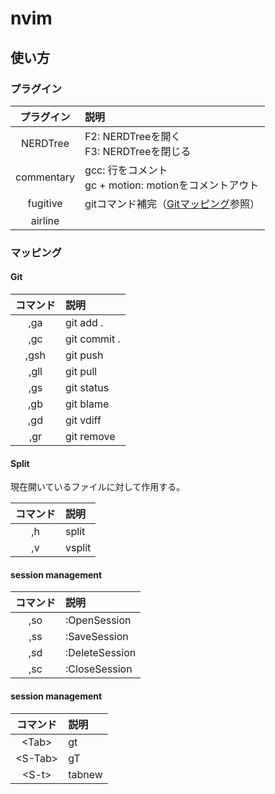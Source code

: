 # nvim
## 使い方
### プラグイン

| プラグイン | 説明                                                                        |
|:----------:|:----------------------------------------------------------------------------|
| NERDTree   | F2: NERDTreeを開く <br> F3: NERDTreeを閉じる                                |
| commentary | gcc: 行をコメント <br> gc + motion: motionをコメントアウト                  |
| fugitive   | gitコマンド補完（[Gitマッピング](https://github.com/monjara/nvim#git)参照） |
| airline    | |


### マッピング
#### Git

| コマンド   | 説明                    |
|:----------:|:------------------------|
| ,ga        | git add .               |
| ,gc        | git commit .            |
| ,gsh       | git push                |
| ,gll       | git pull                |
| ,gs        | git status              |
| ,gb        | git blame               |
| ,gd        | git vdiff               |
| ,gr        | git remove              |

#### Split

現在開いているファイルに対して作用する。

| コマンド   | 説明                    |
|:----------:|:------------------------|
| ,h         | split                   |
| ,v         | vsplit                  |

#### session management

| コマンド   | 説明                    |
|:----------:|:------------------------|
| ,so        | :OpenSession            |
| ,ss        | :SaveSession            |
| ,sd        | :DeleteSession          |
| ,sc        | :CloseSession           |

#### session management

| コマンド   | 説明                    |
|:----------:|:------------------------|
| \<Tab\>      | gt                      |
| \<S-Tab\>    | gT                      |
| \<S-t\>      | tabnew                  |

